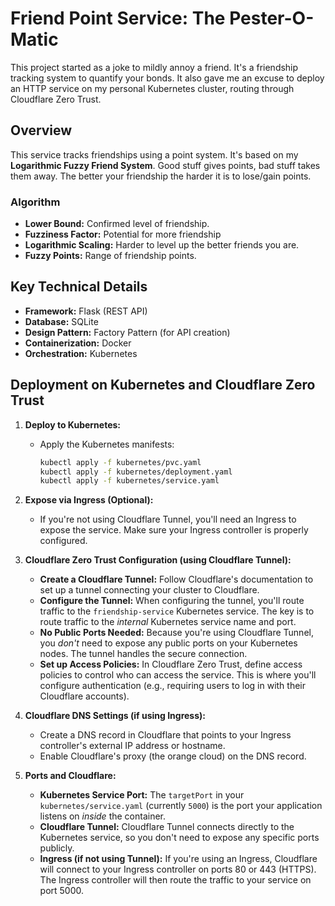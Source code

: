 # Friend Point Service: The Pester-O-Matic

This project started as a joke to mildly annoy a friend. It's a friendship tracking system to quantify your bonds. It also gave me an excuse to deploy an HTTP service on my personal Kubernetes cluster, routing through Cloudflare Zero Trust.

## Overview

This service tracks friendships using a point system. It's based on my **Logarithmic Fuzzy Friend System**. Good stuff gives points, bad stuff takes them away. The better your friendship the harder it is to lose/gain points.

### Algorithm

- **Lower Bound:** Confirmed level of friendship.
- **Fuzziness Factor:** Potential for more friendship
- **Logarithmic Scaling:** Harder to level up the better friends you are.
- **Fuzzy Points:** Range of friendship points.

## Key Technical Details

- **Framework:** Flask (REST API)
- **Database:** SQLite
- **Design Pattern:** Factory Pattern (for API creation)
- **Containerization:** Docker
- **Orchestration:** Kubernetes

## Deployment on Kubernetes and Cloudflare Zero Trust

1.  **Deploy to Kubernetes:**

    *   Apply the Kubernetes manifests:

        ```bash
        kubectl apply -f kubernetes/pvc.yaml
        kubectl apply -f kubernetes/deployment.yaml
        kubectl apply -f kubernetes/service.yaml
        ```

2.  **Expose via Ingress (Optional):**

    *   If you're not using Cloudflare Tunnel, you'll need an Ingress to expose the service.  Make sure your Ingress controller is properly configured.

3.  **Cloudflare Zero Trust Configuration (using Cloudflare Tunnel):**

    *   **Create a Cloudflare Tunnel:** Follow Cloudflare's documentation to set up a tunnel connecting your cluster to Cloudflare.
    *   **Configure the Tunnel:**  When configuring the tunnel, you'll route traffic to the `friendship-service` Kubernetes service.  The key is to route traffic to the *internal* Kubernetes service name and port.
    *   **No Public Ports Needed:** Because you're using Cloudflare Tunnel, you *don't* need to expose any public ports on your Kubernetes nodes.  The tunnel handles the secure connection.
    *   **Set up Access Policies:** In Cloudflare Zero Trust, define access policies to control who can access the service.  This is where you'll configure authentication (e.g., requiring users to log in with their Cloudflare accounts).

4.  **Cloudflare DNS Settings (if using Ingress):**

    *   Create a DNS record in Cloudflare that points to your Ingress controller's external IP address or hostname.
    *   Enable Cloudflare's proxy (the orange cloud) on the DNS record.

5.  **Ports and Cloudflare:**

    *   **Kubernetes Service Port:** The `targetPort` in your `kubernetes/service.yaml` (currently `5000`) is the port your application listens on *inside* the container.
    *   **Cloudflare Tunnel:** Cloudflare Tunnel connects directly to the Kubernetes service, so you don't need to expose any specific ports publicly.
    *   **Ingress (if not using Tunnel):** If you're using an Ingress, Cloudflare will connect to your Ingress controller on ports 80 or 443 (HTTPS). The Ingress controller will then route the traffic to your service on port 5000.

